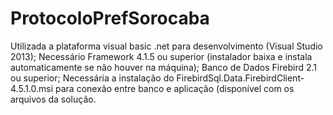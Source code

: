 # ProtocoloPrefSorocaba
Utilizada a plataforma visual basic .net para desenvolvimento (Visual Studio 2013);
Necessário Framework 4.1.5 ou superior (instalador baixa e instala automaticamente se não houver na máquina);
Banco de Dados Firebird 2.1 ou superior;
Necessária a instalação do FirebirdSql.Data.FirebirdClient-4.5.1.0.msi para conexão entre banco e aplicação (disponível com os arquivos da solução.
